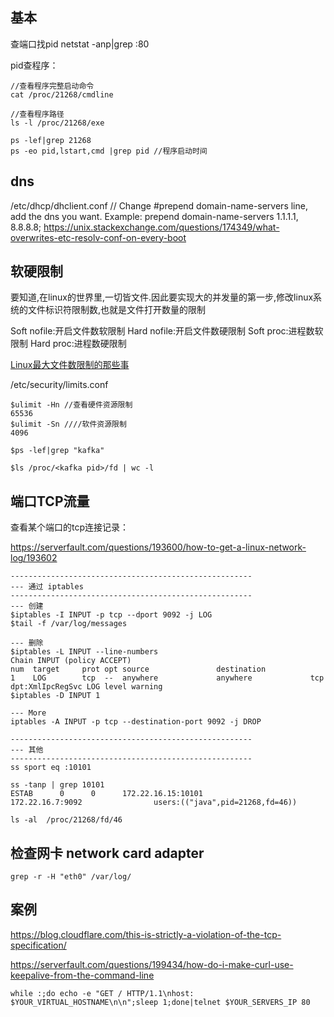 ## 基本

查端口找pid netstat -anp|grep :80 

pid查程序：

```
//查看程序完整启动命令
cat /proc/21268/cmdline

//查看程序路径
ls -l /proc/21268/exe

ps -lef|grep 21268
ps -eo pid,lstart,cmd |grep pid //程序启动时间
```

## dns
/etc/dhcp/dhclient.conf // Change #prepend domain-name-servers line, add the dns you want. Example:
prepend domain-name-servers 1.1.1.1, 8.8.8.8;
https://unix.stackexchange.com/questions/174349/what-overwrites-etc-resolv-conf-on-every-boot

## 软硬限制

要知道,在linux的世界里,一切皆文件.因此要实现大的并发量的第一步,修改linux系统的文件标识符限制数,也就是文件打开数量的限制

Soft nofile:开启文件数软限制
 Hard nofile:开启文件数硬限制
 Soft proc:进程数软限制
 Hard proc:进程数硬限制

[Linux最大文件数限制的那些事](https://www.huaweicloud.com/articles/31d10c0fcca16be1e0c478c748bc0c08.html)


/etc/security/limits.conf 
```
$ulimit -Hn //查看硬件资源限制
65536
$ulimit -Sn ////软件资源限制
4096

$ps -lef|grep "kafka"

$ls /proc/<kafka pid>/fd | wc -l
```

## 端口TCP流量

查看某个端口的tcp连接记录：

https://serverfault.com/questions/193600/how-to-get-a-linux-network-log/193602

```
------------------------------------------------------
--- 通过 iptables
------------------------------------------------------
--- 创建
$iptables -I INPUT -p tcp --dport 9092 -j LOG
$tail -f /var/log/messages

--- 删除
$iptables -L INPUT --line-numbers
Chain INPUT (policy ACCEPT)
num  target     prot opt source               destination
1    LOG        tcp  --  anywhere             anywhere             tcp dpt:XmlIpcRegSvc LOG level warning
$iptables -D INPUT 1

--- More
iptables -A INPUT -p tcp --destination-port 9092 -j DROP

------------------------------------------------------
--- 其他
------------------------------------------------------
ss sport eq :10101

ss -tanp | grep 10101
ESTAB      0      0      172.22.16.15:10101              172.22.16.7:9092                users:(("java",pid=21268,fd=46))

ls -al  /proc/21268/fd/46
```



## 检查网卡 network card adapter

```
grep -r -H "eth0" /var/log/
```

## 案例

https://blog.cloudflare.com/this-is-strictly-a-violation-of-the-tcp-specification/



https://serverfault.com/questions/199434/how-do-i-make-curl-use-keepalive-from-the-command-line

```
while :;do echo -e "GET / HTTP/1.1\nhost: $YOUR_VIRTUAL_HOSTNAME\n\n";sleep 1;done|telnet $YOUR_SERVERS_IP 80
```

